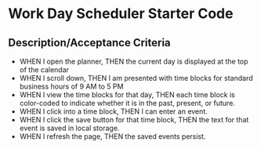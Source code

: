 # Work Day Scheduler Starter Code

## Description/Acceptance Criteria
* WHEN I open the planner, THEN the current day is displayed at the top of the calendar
* WHEN I scroll down, THEN I am presented with time blocks for standard business hours of 9 AM to 5 PM
* WHEN I view the time blocks for that day, THEN each time block is color-coded to indicate whether it is in the past, present, or future.
* WHEN I click into a time block, THEN I can enter an event.
* WHEN I click the save button for that time block, THEN the text for that event is saved in local storage.
* WHEN I refresh the page, THEN the saved events persist. 